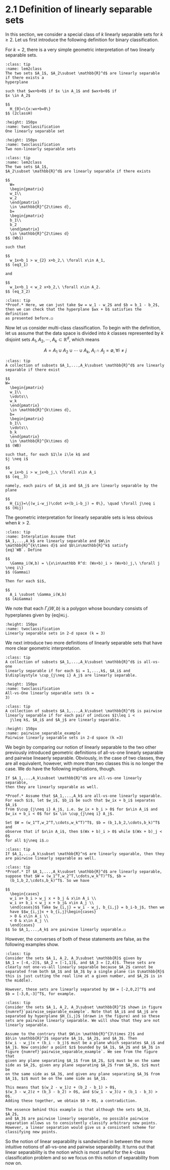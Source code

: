 
# 2.1 Definition of linearly separable sets

In this section, we consider a special class of $k$ linearly separable
sets for $k\ge 2$. Let us first introduce the following definition for
binary classification.

For $k=2$, there is a very simple geometric interpretation of two
linearly separable sets.

```{admonition} Definition 
:class: tip
:name: lem2class
The two sets $A_1$, $A_2\subset \mathbb{R}^d$ are linearly separable if there exists a
hyperplane

such that $wx+b>0$ if $x \in A_1$ and $wx+b<0$ if
$x \in A_2$

$$
  H_{0}=\{x:wx+b=0\} 
$$ (2classH)

```

```{figure} ../figures/LinearS1.png
:height: 150px
:name: twoclassification
One linearly separable set
```

```{figure} ../figures/NLinearS1.png 
:height: 150px
:name: twoclassification
Two non-linearly separable sets
```

```{admonition} Lemma
:class: tip
:name: lem2class
The two sets $A_1$,
$A_2\subset \mathbb{R}^d$ are linearly separable if there exists

$$
  W=
  \begin{pmatrix}
  w_1\\
  w_2
  \end{pmatrix}
  \in \mathbb{R}^{2\times d}, 
  b=
  \begin{pmatrix}
  b_1\\
  b_2
  \end{pmatrix}
  \in \mathbb{R}^{2\times d}
$$ (Wb1)

such that

$$
  w_1x+b_1 > w_{2} x+b_2,\ \forall x\in A_1,
$$ (eq3_1) 

and 

$$
  w_1x+b_1 < w_2 x+b_2,\ \forall x\in A_2.
$$ (eq_3_2)
```

```{admonition} Proof
:class: tip
*Proof.* Here, we can just take $w = w_1 - w_2$ and $b = b_1 - b_2$,
then we can check that the hyperplane $wx + b$ satisfies the definition
as presented before.◻
```

Now let us consider multi-class classification. To begin with the
definition, let us assume that the data space is divided into $k$
classes represented by $k$ disjoint sets
$A_1,A_2,\cdots,A_k\subset \mathbb{R}^d$, which means

$$
A = A_1\cup A_2\cup \cdots \cup A_k, ~A_i\cap A_j = \emptyset, \forall i \neq j
$$
```{admonition} Definition
:class: tip
A collection of subsets $A_1,...,A_k\subset \mathbb{R}^d$ are linearly
separable if there exist 

$$
W=
  \begin{pmatrix}
  w_1\\
  \vdots\\
  w_k
  \end{pmatrix}
  \in \mathbb{R}^{k\times d}, 
  b=
  \begin{pmatrix}
  b_1\\
  \vdots\\
  b_k
  \end{pmatrix}
  \in \mathbb{R}^{k\times d}
$$ (WB)

such that, for each $1\le i\le k$ and
$j \neq i$ 

$$
  w_ix+b_i > w_jx+b_j,\ \forall x\in A_i
$$ (eq__3)

namely, each pairs of $A_i$ and $A_j$ are linearly separable by the plane 

$$
  H_{ij}=\{(w_i-w_j)\cdot x+(b_i-b_j) = 0\}, \quad \forall j\neq i
$$ (Hij)
```
The geometric interpretation for linearly separable sets is less obvious
when $k>2$.
```{admonition} Lemma
:class: tip
:name: Interplation Assume that
$A_1,...,A_k$ are linearly separable and $W\in
\mathbb{R}^{k\times d}$ and $b\in\mathbb{R}^k$ satisfy
{eq}`WB`. Define

$$
  \Gamma_i(W,b) = \{x\in\mathbb R^d: (Wx+b)_i > (Wx+b)_j,\ \forall j \neq i\}
$$ (Gammai)

Then for each $i$, 

$$
  A_i \subset \Gamma_i(W,b)
$$ (AiGamma)
```

We note that each $\Gamma_i(W,b)$ is a polygon whose boundary consists
of hyperplanes given by {eq}`Hij`.

```{figure} ../figures/3-class.png
:height: 150px
:name: twoclassification 
Linearly separable sets in 2-d space (k = 3)
```
We next introduce two more definitions of linearly separable sets that
have more clear geometric interpretation.

```{admonition} Definition
:class: tip
A collection of subsets $A_1,...,A_k\subset \mathbb{R}^d$ is all-vs-one
linearly separable if for each $i = 1,...,k$, $A_i$ and
$\displaystyle \cup_{j\neq i} A_j$ are linearly separable.
```

```{figure} ../figures/MulLClassfication.PNG
:height: 150px
:name: twoclassification 
All-vs-One linearly separable sets (k =
3)
```

```{admonition} Definition
:class: tip
A collection of subsets $A_1,...,A_k\subset \mathbb{R}^d$ is pairwise
linearly separable if for each pair of indices $1\leq i <
  j\leq k$, $A_i$ and $A_j$ are linearly separable.
```

```{figure} ../figures/pairwise_linearly_separable.png
:height: 150px
:name: pairwise_separable_example
Pairwise linearly separable sets in 2-d space (k =3)
```

We begin by comparing our notion of linearly separable to the two other
previously introduced geometric definitions of all-vs-one linearly
separable and pairwise lineaerly separable. Obviously, in the case of
two classes, they are all equivalent, however, with more than two
classes this is no longer the case. We do have the following
implications, though.

```{admonition} Lemma
If $A_1,...,A_k\subset \mathbb{R}^d$ are all-vs-one linearly separable,
then they are linearly separable as well.
```

```{admonition} Proof
*Proof.* Assume that $A_1,...,A_k$ are all-vs-one linearly separable.
For each $i$, let $w_i$, $b_i$ be such that $w_ix + b_i$ separates $A_i$
from $\cup_{j\neq i} A_j$, i.e. $w_ix + b_i > 0$ for $x\in A_i$ and
$w_ix + b_i < 0$ for $x \in \cup_{j\neq i} A_j$.

Set $W = (w_1^T,w_2^T,\cdots,w_k^T)^T$, $b = (b_1,b_2,\cdots,b_k)^T$ and
observe that if $x\in A_i$, then $(Wx + b)_i > 0$ while $(Wx + b)_j < 0$
for all $j\neq i$.◻
```

```{admonition} Lemma
:class: tip
If $A_1,...,A_k\subset \mathbb{R}^n$ are linearly separable, then they
are pairwise linearly separable as well.
```

```{admonition} Proof
:class: tip
*Proof.* If $A_1,...,A_k\subset \mathbb{R}^d$ are linearly separable,
suppose that $W = (w_1^T,w_2^T,\cdots,w_k^T)^T$, $b =
  (b_1,b_2,\cdots,b_k)^T$. So we have 

$$
  \begin{cases} 
  w_i x+ b_i > w_j x + b_j & x\in A_i \\
  w_i x+ b_i < w_j x + b_j& x\in A_j \\
  \end{cases}$$ Take $w_{i,j} = w_i - w_j, b_{i,j} = b_i-b_j$, then we
  have $$w_{i,j}x + b_{i,j}\begin{cases} 
  > 0 & x\in A_i \\
  < 0 & x\in A_j \\
  \end{cases}
$$ So $A_1,...,A_k$ are pairwise linearly separable.◻
```

However, the converses of both of these statements are false, as the
following examples show.

```{admonition} Example
:class: tip
Consider the sets $A_1, A_2, A_3\subset \mathbb{R}$ given by
$A_1 = [-4,-2]$, $A_2 = [-1,1]$, and $A_3 = [2,4]$. These sets are
clearly not one-vs-all linearly separable because $A_2$ cannot be
separated from both $A_1$ and $A_3$ by a single plane (in $\mathbb{R}$
this is just cutting the real line at a given number, and $A_2$ is in
the middle).

However, these sets are linearly separated by $W = [-2,0,2]^T$ and
$b = [-3,0,-3]^T$, for example.
```

```{admonition} Example
:class: tip
Consider the sets $A_1, A_2, A_3\subset \mathbb{R}^2$ shown in figure
{numref}`pairwise_separable_example`. Note that $A_i$ and $A_j$ are
separated by hyperplane $H_{i,j}$ (drawn in the figure) and so these
sets are pairwise linearly separable. We will show that they are not
linearly separable.

Assume to the contrary that $W\in \mathbb{R}^{3\times 2}$ and
$b\in \mathbb{R}^2$ separate $A_1$, $A_2$, and $A_3$. Then
$(w_i - w_j)x + (b_i - b_j)$ must be a plane which separates $A_i$ and
$A_j$. Now consider a point $z$ bounded by $A_1$, $A_2$ and $A_3$ in
figure {numref}`pairwise_separable_example`. We see from the figure that
given any plane separating $A_1$ from $A_2$, $z$ must be on the same
side as $A_2$, given any plane separating $A_2$ from $A_3$, $z$ must be
on the same side as $A_3$, and given any plane separating $A_3$ from
$A_1$, $z$ must be on the same side as $A_1$.

This means that $(w_2 - w_1)z + (b_2 - b_1) > 0$,
$(w_3 - w_2)z + (b_3 - b_2) > 0$, and $(w_1 - w_3)z + (b_1 - b_3) > 0$.
Adding these together, we obtain $0 > 0$, a contradiction.

The essence behind this example is that although the sets $A_1$, $A_2$,
and $A_3$ are pairwise linearly separable, no possible pairwise
separation allows us to consistently classify arbitrary new points.
However, a linear separation would give us a consistent scheme for
classifying new points.
```

So the notion of linear separability is sandwiched in between the more
intuitive notions of all-vs-one and pairwise separability. It turns out
that linear separability is the notion which is most useful for the
$k$-class classification problem and so we focus on this notion of
separability from now on.

